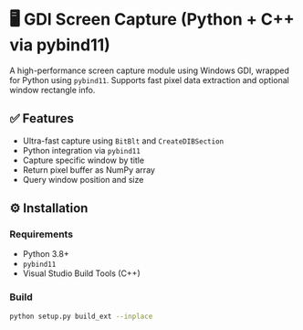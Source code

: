 # 🖥️ GDI Screen Capture (Python + C++ via pybind11)

A high-performance screen capture module using Windows GDI, wrapped for Python using `pybind11`. Supports fast pixel data extraction and optional window rectangle info.

## ✅ Features

- Ultra-fast capture using `BitBlt` and `CreateDIBSection`
- Python integration via `pybind11`
- Capture specific window by title
- Return pixel buffer as NumPy array
- Query window position and size

## ⚙️ Installation

### Requirements

- Python 3.8+
- `pybind11`
- Visual Studio Build Tools (C++)

### Build

```bash
python setup.py build_ext --inplace
